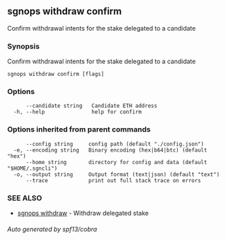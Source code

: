## sgnops withdraw confirm

Confirm withdrawal intents for the stake delegated to a candidate

### Synopsis

Confirm withdrawal intents for the stake delegated to a candidate

```
sgnops withdraw confirm [flags]
```

### Options

```
      --candidate string   Candidate ETH address
  -h, --help               help for confirm
```

### Options inherited from parent commands

```
      --config string     config path (default "./config.json")
  -e, --encoding string   Binary encoding (hex|b64|btc) (default "hex")
      --home string       directory for config and data (default "$HOME/.sgncli")
  -o, --output string     Output format (text|json) (default "text")
      --trace             print out full stack trace on errors
```

### SEE ALSO

* [sgnops withdraw](sgnops_withdraw.md)	 - Withdraw delegated stake

###### Auto generated by spf13/cobra
